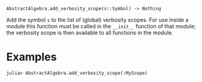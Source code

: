 ```
AbstractAlgebra.add_verbosity_scope(s::Symbol) -> Nothing
```

Add the symbol `s` to the list of (global) verbosity scopes. For use inside a module this function must be called in the  `__init__` function of that module; the verbosity scope is then available to all functions in the module.

# Examples

```jldoctest
julia> AbstractAlgebra.add_verbosity_scope(:MyScope)

```
